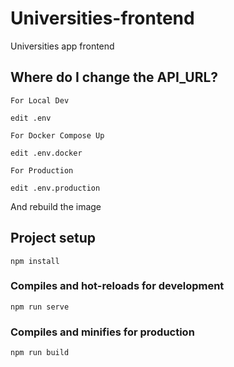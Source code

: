 # Universities-frontend

Universities app frontend

## Where do I change the API_URL?

`For Local Dev`

```
edit .env
```

`For Docker Compose Up`

```
edit .env.docker
```

`For Production`

```
edit .env.production
```

And rebuild the image

## Project setup

```
npm install
```

### Compiles and hot-reloads for development

```
npm run serve
```

### Compiles and minifies for production

```
npm run build
```
